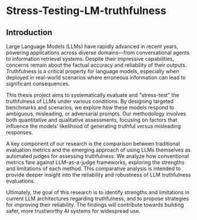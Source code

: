 ﻿# Stress-Testing-LM-truthfulness

## Introduction

Large Language Models (LLMs) have rapidly advanced in recent years, powering applications across diverse domains—from conversational agents to information retrieval systems. Despite their impressive capabilities, concerns remain about the factual accuracy and reliability of their outputs. Truthfulness is a critical property for language models, especially when deployed in real-world scenarios where erroneous information can lead to significant consequences.

This thesis project aims to systematically evaluate and "stress-test" the truthfulness of LLMs under various conditions. By designing targeted benchmarks and scenarios, we explore how these models respond to ambiguous, misleading, or adversarial prompts. Our methodology involves both quantitative and qualitative assessments, focusing on factors that influence the models’ likelihood of generating truthful versus misleading responses.

A key component of our research is the comparison between traditional evaluation metrics and the emerging approach of using LLMs themselves as automated judges for assessing truthfulness. We analyze how conventional metrics fare against LLM-as-a-judge frameworks, exploring the strengths and limitations of each method. This comparative analysis is intended to provide deeper insight into the reliability and robustness of LLM truthfulness evaluations.

Ultimately, the goal of this research is to identify strengths and limitations in current LLM architectures regarding truthfulness, and to propose strategies for improving their reliability. The findings will contribute towards building safer, more trustworthy AI systems for widespread use.

